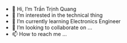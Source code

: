 - 👋 Hi, I’m Trần Trịnh Quang
- 👀 I’m interested in the technical thing
- 🌱 I’m currently learning Electronics Engineer
- 💞️ I’m looking to collaborate on ...
- 📫 How to reach me ...

<!---
qt37424/qt37424 is a ✨ special ✨ repository because its `README.md` (this file) appears on your GitHub profile.
You can click the Preview link to take a look at your changes.
--->
